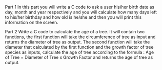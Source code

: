 Part 1
In this part you will write a C code to ask a user his/her birth date as day, month and year respectively and you will
calculate how many days left to his/her birthday and how old is he/she and then you will print this information on the
screen.



Part 2
Write a C code to calculate the age of a tree. It will contain two functions, the first function will take the circumference
of tree as input and returns the diameter of tree as output. The second function will take the diameter that calculated
by the first function and the growth factor of tree species as inputs, calculate the age of tree according to the formula :
Age of Tree = Diameter of Tree x Growth Factor and returns the age of tree as output.
